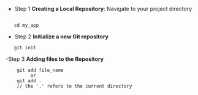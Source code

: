  - Step 1 **Creating a Local Repository**:
 Navigate to your project directory
 ```

    cd my_app
 ```
- Step 2 **Initialize a new Git repository**
 
 ```
    git init
```
-Step 3 **Adding files to the Repository**
```
    git add file_name
         or
    git add .
    // the '.' refers to the current directory
```

